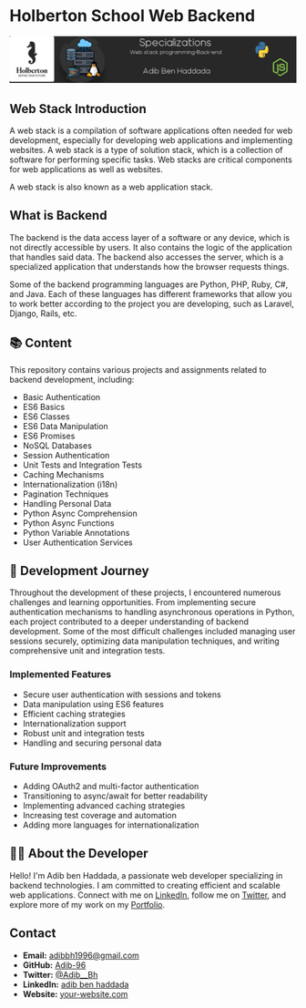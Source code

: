 # Holberton School Web Backend
![Project Screenshot](Top.jpg)

## Web Stack Introduction

A web stack is a compilation of software applications often needed for web development, especially for developing web applications and implementing websites. A web stack is a type of solution stack, which is a collection of software for performing specific tasks. Web stacks are critical components for web applications as well as websites.

A web stack is also known as a web application stack.

## What is Backend

The backend is the data access layer of a software or any device, which is not directly accessible by users. It also contains the logic of the application that handles said data. The backend also accesses the server, which is a specialized application that understands how the browser requests things.

Some of the backend programming languages are Python, PHP, Ruby, C#, and Java. Each of these languages has different frameworks that allow you to work better according to the project you are developing, such as Laravel, Django, Rails, etc.

## 📚 Content

This repository contains various projects and assignments related to backend development, including:

- Basic Authentication
- ES6 Basics
- ES6 Classes
- ES6 Data Manipulation
- ES6 Promises
- NoSQL Databases
- Session Authentication
- Unit Tests and Integration Tests
- Caching Mechanisms
- Internationalization (i18n)
- Pagination Techniques
- Handling Personal Data
- Python Async Comprehension
- Python Async Functions
- Python Variable Annotations
- User Authentication Services

## 🚀 Development Journey

Throughout the development of these projects, I encountered numerous challenges and learning opportunities. From implementing secure authentication mechanisms to handling asynchronous operations in Python, each project contributed to a deeper understanding of backend development. Some of the most difficult challenges included managing user sessions securely, optimizing data manipulation techniques, and writing comprehensive unit and integration tests.

### Implemented Features

- Secure user authentication with sessions and tokens
- Data manipulation using ES6 features
- Efficient caching strategies
- Internationalization support
- Robust unit and integration tests
- Handling and securing personal data

### Future Improvements

- Adding OAuth2 and multi-factor authentication
- Transitioning to async/await for better readability
- Implementing advanced caching strategies
- Increasing test coverage and automation
- Adding more languages for internationalization

## 🧑‍💻 About the Developer

Hello! I'm Adib ben Haddada, a passionate web developer specializing in backend technologies. I am committed to creating efficient and scalable web applications. Connect with me on [LinkedIn](https://www.linkedin.com/in/adib-ben-haddada-194ba2296/), follow me on [Twitter](https://x.com/Adib__Bh), and explore more of my work on my [Portfolio](https://github.com/your-portfolio-repo).

## Contact

- **Email:** [adibbh1996@gmail.com](mailto:adibbh1996@gmail.com)
- **GitHub:** [Adib-96](https://github.com/Adib-96)
- **Twitter:** [@Adib__Bh](https://x.com/Adib__Bh)
- **LinkedIn:** [adib ben haddada](https://www.linkedin.com/in/adib-ben-haddada-194ba2296/)
- **Website:** [your-website.com](https://your-website.com)

